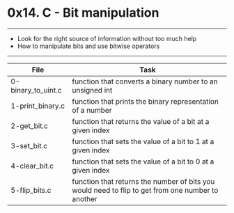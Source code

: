 # 0x14. C - Bit manipulation
---
* Look for the right source of information without too much help
* How to manipulate bits and use bitwise operators
---
File | Task
---|---
0-binary_to_uint.c |function that converts a binary number to an unsigned int
1-print_binary.c |function that prints the binary representation of a number
2-get_bit.c | function that returns the value of a bit at a given index
3-set_bit.c |  function that sets the value of a bit to 1 at a given index
4-clear_bit.c |  function that sets the value of a bit to 0 at a given index
5-flip_bits.c |  function that returns the number of bits you would need to flip to get from one number to another

